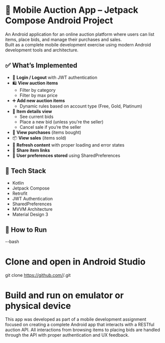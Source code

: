 # 📱 Mobile Auction App – Jetpack Compose Android Project

An Android application for an online auction platform where users can list items, place bids, and manage their purchases and sales.  
Built as a complete mobile development exercise using modern Android development tools and architecture.

## ✅ What’s Implemented

- 🔐 **Login / Logout** with JWT authentication
- 🛍️ **View auction items**
  - Filter by category
  - Filter by max price
- ➕ **Add new auction items**
  - Dynamic rules based on account type (Free, Gold, Platinum)
- 📄 **Item details view**
  - See current bids
  - Place a new bid (unless you're the seller)
  - Cancel sale if you’re the seller
- 💸 **View purchases** (items bought)
- 📦 **View sales** (items sold)
- 🔁 **Refresh content** with proper loading and error states
- 📱 **Share item links**
- 💾 **User preferences stored** using SharedPreferences

## 🧰 Tech Stack

- Kotlin
- Jetpack Compose
- Retrofit
- JWT Authentication
- SharedPreferences
- MVVM Architecture
- Material Design 3

## 🚀 How to Run

--bash
# Clone and open in Android Studio
git clone https://github.com/<your-username>/<repo-name>.git

# Build and run on emulator or physical device


This app was developed as part of a mobile development assignment focused on creating a complete Android app that interacts with a RESTful auction API. All interactions from browsing items to placing bids are handled through the API with proper authentication and UX feedback.
